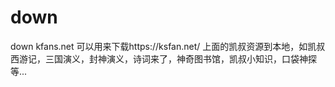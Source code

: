 # down
down kfans.net
可以用来下载https://ksfan.net/
上面的凯叔资源到本地，如凯叔西游记，三国演义，封神演义，诗词来了，神奇图书馆，凯叔小知识，口袋神探等...
